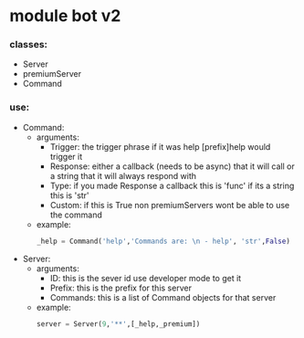 # module bot v2

### classes:

* Server
* premiumServer
* Command

### use:
* Command:
  * arguments:
    * Trigger: the trigger phrase if it was help [prefix]help would trigger it
    * Response: either a callback (needs to be async) that it will call or a string that it will always respond with
    * Type: if you made Response a callback this is 'func' if its a string this is 'str'
    * Custom: if this is True non premiumServers wont be able to use the command
  * example:
    ```python
    _help = Command('help','Commands are: \n - help', 'str',False)
    ```
* Server:
  * arguments:
    * ID: this is the sever id use developer mode to get it
    * Prefix: this is the prefix for this server
    * Commands: this is a list of Command objects for that server
  * example:
    ```python
    server = Server(9,'**',[_help,_premium])
    ```

